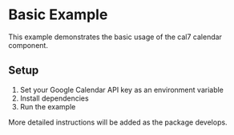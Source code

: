 # Basic Example

This example demonstrates the basic usage of the cal7 calendar component.

## Setup

1. Set your Google Calendar API key as an environment variable
2. Install dependencies
3. Run the example

More detailed instructions will be added as the package develops.